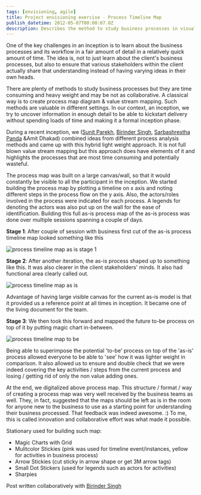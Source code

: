 ```yaml
---
tags: [envisioning, agile]
title: Project envisioning exercise - Process Timeline Map
publish_datetime: 2012-05-07T00:00:07.0Z
description: Describes the method to study business processes in visual way to build common understanding with business during project inception.
---
```


One of the key challenges in an inception is to learn about the business processes and its workflow in a fair amount of detail in a relatively quick amount of time. The idea is, not to just learn about the client's business processes, but also to ensure that various stakeholders within the client actually share that understanding instead of having varying ideas in their own heads.

There are plenty of methods to study business processes but they are time consuming and heavy weight and may be not as collaborative. A classical way is to create process map diagram & value stream mapping. Such methods are valuable in different settings. In our context, an inception, we try to uncover information in enough detail to be able to kickstart delivery without spending loads of time and making it a formal inception phase.

During a recent inception, we ([Sunit Parekh](http://www.twitter.com/sunitparekh), [Birinder Singh](https://twitter.com/#!/_birinder), [Sarbashrestha Panda](http://pandafunda.blogspot.com/) &Amit Dhakad) combined ideas from different process analysis methods and came up with this hybrid light weight approach. It is not full blown value stream mapping but this approach does have elements of it and highlights the processes that are most time consuming and potentially wasteful.

The process map was built on a large canvas/wall, so that it would constantly be visible to all the participant in the inception. We started building the process map by plotting a timeline on x axis and noting different steps in the process flow on the y axis. Also, the actors/roles involved in the process were indicated for each process. A legends for denoting the actors was also put up on the wall for the ease of identification. Building this full as-is process map of the as-is process was done over multiple sessions spanning a couple of days.

**Stage 1**: After couple of session with business first cut of the as-is process timeline map looked something like this

![process timeline map as is stage 1](ref:images:posts/process-timeline-map/process-timeline-map-as-is-stage1.jpg )

**Stage 2**: After another iteration, the as-is process shaped up to something like this. It was also clearer in the client stakeholders' minds. It also had functional area clearly called out.

![process timeline map as is](ref:images:posts/process-timeline-map/process-timeline-map-as-is.jpg )

Advantage of having large visible canvas for the current as-is model is that it provided us a reference point at all times in inception. It became one of the living document for the team.

**Stage 3**: We then took this forward and mapped the future to-be process on top of it by putting magic chart in-between.

![process timeline map to be](ref:images:posts/process-timeline-map/process-timeline-map-to-be.jpg )

Being able to superimpose the potential 'to-be' process on top of the 'as-is' process allowed everyone to be able to 'see' how it was lighter weight in comparison. It also allowed us to ensure and double check that we were indeed covering the key activities / steps from the current process and losing / getting rid of only the non value adding ones.

At the end, we digitalized above process map.  This structure / format / way of creating a process map was very well received by the business teams as well. They, in fact, suggested that the maps should be left as is in the room for anyone new to the business to use as a starting point for understanding their business processed. That feedback was indeed awesome. :) To me, this is called innovation and collaborative effort was what made it possible.

Stationary used for building such map:

- Magic Charts with Grid
- Mulitcolor Stickies  (pink was used for timeline event/instances, yellow for activities in business process)
- Arrow Stickies (cut sticky in arrow shape or get 3M arrow tags)
- Small Dot Stickers (used for legends such as actors for activities)
- Sharpies

Post written collaboratively with [Birinder Singh](https://twitter.com/#!/_birinder)







